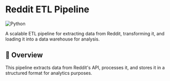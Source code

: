 # Reddit ETL Pipeline

![Python](https://img.shields.io/badge/Python-3.8+-blue.svg)

A scalable ETL pipeline for extracting data from Reddit, transforming it, and loading it into a data warehouse for analysis.

## 📌 Overview

This pipeline extracts data from Reddit's API, processes it, and stores it in a structured format for analytics purposes.
